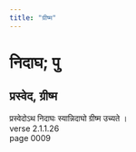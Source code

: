 ```yaml
---
title: "ग्रीष्म"
---
```


# निदाघ; पु
## प्रस्वेद, ग्रीष्म
प्रस्वेदोऽथ निदाघः स्यान्निदाघो ग्रीष्म उच्यते ।<br />verse 2.1.1.26<br />page 0009

